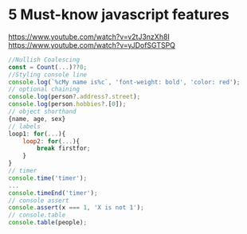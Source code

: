# 5 Must-know javascript features
https://www.youtube.com/watch?v=v2tJ3nzXh8I
https://www.youtube.com/watch?v=yJDofSGTSPQ
```javascript
//Nullish Coalescing
const = Count(...)??0;
//Styling console line
console.log(`%cMy name is%c`, 'font-weight: bold', 'color: red');
// optional chaining
console.log(person?.address?.street);
console.log(person.hobbies?.[0]);
// object shorthand
{name, age, sex}
// labels
loop1: for(...){
    loop2: for(...){
        break firstfor;
    }
}
// timer
console.time('timer');
...
console.timeEnd('timer');
// console assert
console.assert(x === 1, 'X is not 1');
// console.table
console.table(people);
```